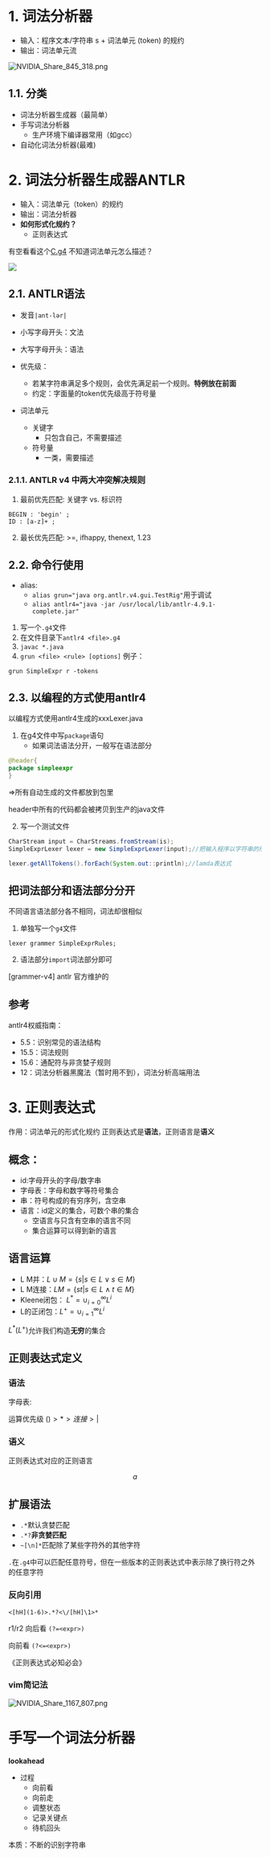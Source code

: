 

# 1. 词法分析器
- 输入：程序文本/字符串 s + 词法单元 (token) 的规约
- 输出：词法单元流


![NVIDIA_Share_845_318.png](https://chillcharlie-img.oss-cn-hangzhou.aliyuncs.com/imgae/2023/03/01/0b8af0fabf500f77c5933bf72e3b2360_NVIDIA_Share_845_318.png)

## 1.1. 分类
- 词法分析器生成器（最简单）
- 手写词法分析器
	- 生产环境下编译器常用（如gcc）
- 自动化词法分析器(最难)

# 2. 词法分析器生成器ANTLR
- 输入：词法单元（token）的规约
- 输出：词法分析器
- **如何形式化规约？**
	- 正则表达式

有空看看这个[C.g4](https://github.com/antlr/grammars-v4/blob/master/c/C.g4)
	不知道词法单元怎么描述？

![](https://chillcharlie-img.oss-cn-hangzhou.aliyuncs.com/Screenshot%20from%202023-03-06%2012-00-44.png)




## 2.1. ANTLR语法
- 发音`|ant-lər|`
- 小写字母开头：文法
- 大写字母开头：语法
- 优先级：
	- 若某字符串满足多个规则，会优先满足前一个规则。**特例放在前面**
	- 约定：字面量的token优先级高于符号量

- 词法单元
	- 关键字
		- 只包含自己，不需要描述
	- 符号量
		- 一类，需要描述

### 2.1.1. ANTLR v4 中两大冲突解决规则


1. 最前优先匹配: 关键字 vs. 标识符


```g4
BEGIN : 'begin' ;
ID : [a-z]+ ;
```
2. 最长优先匹配: >=, ifhappy, thenext, 1.23

## 2.2. 命令行使用
- alias:
	- `alias grun="java org.antlr.v4.gui.TestRig"`用于调试
	- `alias antlr4="java -jar /usr/local/lib/antlr-4.9.1-complete.jar"`
1. 写一个`.g4`文件
2. 在文件目录下`antlr4 <file>.g4`
3. `javac *.java`
4. `grun <file> <rule> [options]`
例子：
```shell
grun SimpleExpr r -tokens
```

## 2.3. 以编程的方式使用antlr4


以编程方式使用antlr4生成的xxxLexer.java
1. 在g4文件中写`package`语句
	- 如果词法语法分开，一般写在语法部分
```java
@header{
package simpleexpr
}
```
=>所有自动生成的文件都放到包里 

header中所有的代码都会被拷贝到生产的java文件

2. 写一个测试文件
```java
CharStream input = CharStreams.fromStream(is);
SimpleExprLexer lexer = new SimpleExprLexer(input);//把输入程序以字符串的形式传给词法分析器

lexer.getAllTokens().forEach(System.out::println);//lamda表达式
```





## 把词法部分和语法部分分开
不同语言语法部分各不相同，词法却很相似

1. 单独写一个`g4`文件 
```g4
lexer grammer SimpleExprRules;
```
2. 语法部分`import`词法部分即可

[grammer-v4] antlr 官方维护的

## 参考
antlr4权威指南：
- 5.5：识别常见的语法结构
- 15.5：词法规则
- 15.6：通配符与非贪婪子规则
- 12：词法分析器黑魔法（暂时用不到），词法分析高端用法

# 3. 正则表达式
作用：词法单元的形式化规约 
正则表达式是**语法**，正则语言是**语义**

## 概念：
- id:字母开头的字母/数字串
- 字母表：字母和数字等符号集合
- 串：符号构成的有穷序列，含空串
- 语言：id定义的集合，可数个串的集合
	- 空语言与只含有空串的语言不同 
	- 集合运算可以得到新的语言


## 语言运算
- L M并：$L\cup M=\{s | s\in L \vee s\in M\}$ 
- L M连接：$LM=\{st | s\in L \land t \in M \}$
- Kleene闭包： $L^*=\cup^{\infty}_{i=0}L^i$
- L的正闭包：$L^+=\cup^{\infty}_{i=1}L^i$

$L^*(L^+)$允许我们构造**无穷**的集合

## 正则表达式定义

### 语法
字母表:

运算优先级 $()\gt * \gt 连接 \gt |$



### 语义
正则表达式对应的正则语言

$$
a
$$


## 扩展语法
- `.*`默认贪婪匹配
- `.*?`**非贪婪匹配**
- `~[\n]*`匹配除了某些字符外的其他字符


`.`在`.g4`中可以匹配任意符号，但在一些版本的正则表达式中表示除了换行符之外的任意字符 

### 反向引用
`<[hH](1-6)>.*?<\/[hH]\1>*`

r1/r2
向后看
`(?=<expr>)`

向前看
`(?<=<expr>)`


《正则表达式必知必会》

### vim简记法
![NVIDIA_Share_1167_807.png](https://chillcharlie-img.oss-cn-hangzhou.aliyuncs.com/imgae/2023/03/01/f8c6620382eb9a86fea34c22c9a4370f_NVIDIA_Share_1167_807.png)






# 手写一个词法分析器
**lookahead**

- 过程
	- 向前看
	- 向前走
	- 调整状态
	- 记录关键点
	- 待机回头

本质：不断的识别字符串 